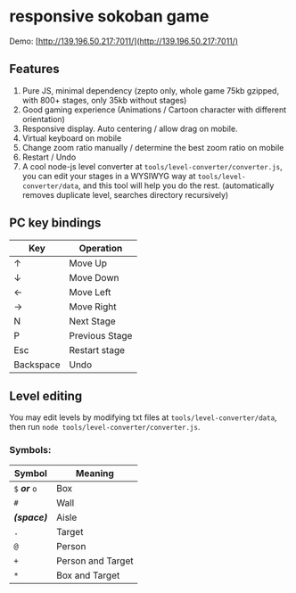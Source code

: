 # responsive sokoban game
Demo: [http://139.196.50.217:7011/](http://139.196.50.217:7011/)

## Features

1. Pure JS, minimal dependency (zepto only, whole game 75kb gzipped, with 800+ stages, only 35kb without stages)
1. Good gaming experience (Animations / Cartoon character with different orientation)
1. Responsive display. Auto centering / allow drag on mobile.
1. Virtual keyboard on mobile
1. Change zoom ratio manually / determine the best zoom ratio on mobile
1. Restart /  Undo
1. A cool node-js level converter at ```tools/level-converter/converter.js```, you can edit your stages in a WYSIWYG way at ```tools/level-converter/data```, and this tool will help you do the rest. (automatically removes duplicate level, searches directory recursively)

## PC key bindings

| Key  | Operation |
| ------------- | ------------- |
| ↑ | Move Up |
| ↓ | Move Down |
| ← | Move Left |
| → | Move Right |
| N | Next Stage |
| P | Previous Stage |
| Esc | Restart stage |
| Backspace| Undo |


## Level editing

You may edit levels by modifying txt files at ```tools/level-converter/data```, then run ```node tools/level-converter/converter.js```.

### Symbols:

|Symbol|Meaning|
| ------------- | ------------- |
|```$``` ***or*** ```o```|Box|
|```#```|Wall|
|***(space)***|Aisle|
|```.``` |Target|
|```@``` |Person|
|```+```|Person and Target|
|```*``` |Box and Target|
